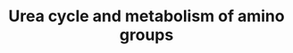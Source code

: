 ---
annotations:
- type: Pathway Ontology
  value: urea cycle pathway
authors:
- L.M.Ferrante
- MaintBot
- Thomas
- Khanspers
- AdrienDefay
- Mkutmon
- Egonw
- DeSl
- IreneHemel
- Finterly
description: 'The urea cycle (also known as the ornithine cycle) is a cycle of biochemical
  reactions that produces urea ((NH2)2CO) from ammonia (NH3). This cycle occurs in
  ureotelic organisms. The urea cycle converts highly toxic ammonia to urea for excretion.
  This cycle was the first metabolic cycle to be discovered (Hans Krebs and Kurt Henseleit,
  1932), five years before the discovery of the TCA cycle. The urea cycle takes place
  primarily in the liver and, to a lesser extent, in the kidneys.  Amino acid catabolism
  results in waste ammonia. All animals need a way to excrete this product. Most aquatic
  organisms, or ammonotelic organisms, excrete ammonia without converting it. Ammonia
  is toxic, but upon excretion from aquatic species, it is diluted by the water outside
  the organism. Organisms that cannot easily and safely remove nitrogen as ammonia
  convert it to a less toxic substance such as urea or uric acid. The urea cycle mainly
  occurs in the liver. The urea produced by the liver is then released into the bloodstream
  where it travels to the kidneys and is ultimately excreted in urine. In species
  including birds and most insects, the ammonia is converted into uric acid or its
  urate salt, which is excreted in solid form. Source description: [https://en.wikipedia.org/wiki/Urea_cycle
  Wikipedia]  Proteins on this pathway have targeted assays available via the [https://assays.cancer.gov/available_assays?wp_id=WP497
  CPTAC Assay Portal].'
last-edited: 2021-06-17
organisms:
- Homo sapiens
redirect_from:
- /index.php/Pathway:WP497
- /instance/WP497
schema-jsonld:
- '@context': https://schema.org/
  '@id': https://wikipathways.github.io/pathways/WP497.html
  '@type': Dataset
  creator:
    '@type': Organization
    name: WikiPathways
  description: 'The urea cycle (also known as the ornithine cycle) is a cycle of biochemical
    reactions that produces urea ((NH2)2CO) from ammonia (NH3). This cycle occurs
    in ureotelic organisms. The urea cycle converts highly toxic ammonia to urea for
    excretion. This cycle was the first metabolic cycle to be discovered (Hans Krebs
    and Kurt Henseleit, 1932), five years before the discovery of the TCA cycle. The
    urea cycle takes place primarily in the liver and, to a lesser extent, in the
    kidneys.  Amino acid catabolism results in waste ammonia. All animals need a way
    to excrete this product. Most aquatic organisms, or ammonotelic organisms, excrete
    ammonia without converting it. Ammonia is toxic, but upon excretion from aquatic
    species, it is diluted by the water outside the organism. Organisms that cannot
    easily and safely remove nitrogen as ammonia convert it to a less toxic substance
    such as urea or uric acid. The urea cycle mainly occurs in the liver. The urea
    produced by the liver is then released into the bloodstream where it travels to
    the kidneys and is ultimately excreted in urine. In species including birds and
    most insects, the ammonia is converted into uric acid or its urate salt, which
    is excreted in solid form. Source description: [https://en.wikipedia.org/wiki/Urea_cycle
    Wikipedia]  Proteins on this pathway have targeted assays available via the [https://assays.cancer.gov/available_assays?wp_id=WP497
    CPTAC Assay Portal].'
  keywords:
  - ''
  - Phosphoguanidinoacetate
  - CO2
  - N-(L-Arginino)succinate
  - GATM
  - NAGS
  - ARG2
  - L-Proline
  - Pyrimidine metabolism
  - Guanidinoacetate
  - ACY1
  - 6.3.4.6
  - 3.5.1.5
  - D-Arginine and D-Ornithine metabolism
  - Creatinine
  - SARDH
  - 1.2.1.46
  - 3.5.2.10
  - SRM
  - Glutamate metabolism
  - PYCR1
  - L-Ornithine
  - ASS
  - Carbamoyl
  - (S)-1-Pyrroline-5-carboxylate
  - Sarcosine
  - Arginine metabolism
  - Nitrogen metabolism
  - creatine-P
  - 3.5.1.59
  - NH3
  - N-Methylhydantoin
  - 1.2.1.38
  - CPS1
  - Proline metabolism
  - CKM
  - 3.5.4.21
  - GLUD1
  - N-Acetyl-L-glutamate
  - Arginine
  - Urea-1-carboxylate
  - 3.5.3.3
  - 2.7.2.8
  - L-Aspartate
  - 2.6.1.11
  - Alanine and aspartate metabolism
  - 2.7.3.1
  - L-Glutamate 5-semialdehyde
  - ASL
  - Amino acid metabolism
  - L-glutamyl
  - CKB
  - L-Glutamate
  - GAMT
  - 2.6.1.69
  - N2-Acetyl-L-ornithine
  - SMS
  - ALDH18A1
  - Putrescine
  - Purine metabolism
  - ARG1
  - 3.5.1.16
  - Formaldehyde
  - ODC1
  - PYCRL
  - Spermidine
  - Formate
  - OTC
  - L-Citrulline
  - Urea
  - Fumarate
  - 3.5.2.14
  - 3.5.1.54
  - N-Acetyl-glutamate
  - Creatine
  - Citrate cycle (TCA cycle)
  - N-Carbamoylsarcosine
  - Spermine
  - OAT
  - 2.3.1.35
  license: CC0
  name: Urea cycle and metabolism of amino groups
seo: CreativeWork
title: Urea cycle and metabolism of amino groups
wpid: WP497
---